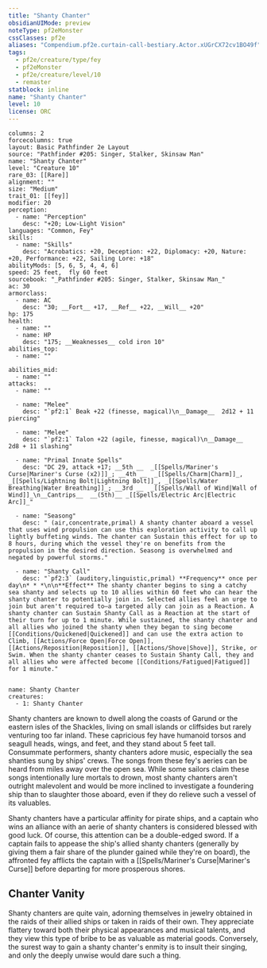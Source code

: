 ```yaml
---
title: "Shanty Chanter"
obsidianUIMode: preview
noteType: pf2eMonster
cssClasses: pf2e
aliases: "Compendium.pf2e.curtain-call-bestiary.Actor.xUGrCX72cv1BO49f" 
tags:
  - pf2e/creature/type/fey
  - pf2eMonster
  - pf2e/creature/level/10
  - remaster
statblock: inline
name: "Shanty Chanter"
level: 10
license: ORC
---
```


```statblock
columns: 2
forcecolumns: true
layout: Basic Pathfinder 2e Layout
source: "Pathfinder #205: Singer, Stalker, Skinsaw Man"
name: "Shanty Chanter"
level: "Creature 10"
rare_03: [[Rare]]
alignment: ""
size: "Medium"
trait_01: [[fey]]
modifier: 20
perception:
  - name: "Perception"
    desc: "+20; Low-Light Vision"
languages: "Common, Fey"
skills:
  - name: "Skills"
    desc: "Acrobatics: +20, Deception: +22, Diplomacy: +20, Nature: +20, Performance: +22, Sailing Lore: +18"
abilityMods: [5, 6, 5, 4, 4, 6]
speed: 25 feet,  fly 60 feet
sourcebook: "_Pathfinder #205: Singer, Stalker, Skinsaw Man_"
ac: 30
armorclass:
  - name: AC
    desc: "30; __Fort__ +17, __Ref__ +22, __Will__ +20"
hp: 175
health:
  - name: ""
  - name: HP
    desc: "175; __Weaknesses__ cold iron 10"
abilities_top:
  - name: ""

abilities_mid:
  - name: ""
attacks:
  - name: ""

  - name: "Melee"
    desc: "`pf2:1` Beak +22 (finesse, magical)\n__Damage__  2d12 + 11 piercing"

  - name: "Melee"
    desc: "`pf2:1` Talon +22 (agile, finesse, magical)\n__Damage__  2d8 + 11 slashing"

  - name: "Primal Innate Spells"
    desc: "DC 29, attack +17; __5th __  _[[Spells/Mariner's Curse|Mariner's Curse (x2)]]_; __4th __  _[[Spells/Charm|Charm]]_, _[[Spells/Lightning Bolt|Lightning Bolt]]_, _[[Spells/Water Breathing|Water Breathing]]_; __3rd __  _[[Spells/Wall of Wind|Wall of Wind]]_\n__Cantrips__  __(5th)__ _[[Spells/Electric Arc|Electric Arc]]_"

  - name: "Seasong"
    desc: " (air,concentrate,primal) A shanty chanter aboard a vessel that uses wind propulsion can use this exploration activity to call up lightly buffeting winds. The chanter can Sustain this effect for up to 8 hours, during which the vessel they're on benefits from the propulsion in the desired direction. Seasong is overwhelmed and negated by powerful storms."

  - name: "Shanty Call"
    desc: "`pf2:3` (auditory,linguistic,primal) **Frequency** once per day\n* * *\n\n**Effect** The shanty chanter begins to sing a catchy sea shanty and selects up to 10 allies within 60 feet who can hear the shanty chanter to potentially join in. Selected allies feel an urge to join but aren't required to—a targeted ally can join as a Reaction. A shanty chanter can Sustain Shanty Call as a Reaction at the start of their turn for up to 1 minute. While sustained, the shanty chanter and all allies who joined the shanty when they began to sing become [[Conditions/Quickened|Quickened]] and can use the extra action to Climb, [[Actions/Force Open|Force Open]], [[Actions/Reposition|Reposition]], [[Actions/Shove|Shove]], Strike, or Swim. When the shanty chanter ceases to Sustain Shanty Call, they and all allies who were affected become [[Conditions/Fatigued|Fatigued]] for 1 minute."
 
```

```encounter-table
name: Shanty Chanter
creatures:
  - 1: Shanty Chanter
```



Shanty chanters are known to dwell along the coasts of Garund or the eastern isles of the Shackles, living on small islands or cliffsides but rarely venturing too far inland. These capricious fey have humanoid torsos and seagull heads, wings, and feet, and they stand about 5 feet tall. Consummate performers, shanty chanters adore music, especially the sea shanties sung by ships' crews. The songs from these fey's aeries can be heard from miles away over the open sea. While some sailors claim these songs intentionally lure mortals to drown, most shanty chanters aren't outright malevolent and would be more inclined to investigate a foundering ship than to slaughter those aboard, even if they do relieve such a vessel of its valuables.

Shanty chanters have a particular affinity for pirate ships, and a captain who wins an alliance with an aerie of shanty chanters is considered blessed with good luck. Of course, this attention can be a double-edged sword. If a captain fails to appease the ship's allied shanty chanters (generally by giving them a fair share of the plunder gained while they're on board), the affronted fey afflicts the captain with a [[Spells/Mariner's Curse|Mariner's Curse]] before departing for more prosperous shores.

## Chanter Vanity

Shanty chanters are quite vain, adorning themselves in jewelry obtained in the raids of their allied ships or taken in raids of their own. They appreciate flattery toward both their physical appearances and musical talents, and they view this type of bribe to be as valuable as material goods. Conversely, the surest way to gain a shanty chanter's enmity is to insult their singing, and only the deeply unwise would dare such a thing.
